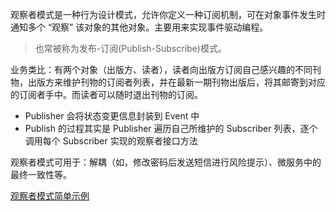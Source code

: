 
观察者模式是一种行为设计模式，允许你定义一种订阅机制，可在对象事件发生时通知多个 “观察” 该对象的其他对象。主要用来实现事件驱动编程。

> 也常被称为发布-订阅(Publish-Subscribe)模式。

业务类比：有两个对象（出版方、读者），读者向出版方订阅自己感兴趣的不同刊物，出版方来维护刊物的订阅者列表，并在最新一期刊物出版后，将其邮寄到对应的订阅者手中。而读者可以随时退出刊物的订阅。

- Publisher 会将状态变更信息封装到 Event 中 
- Publish 的过程其实是 Publisher 遍历自己所维护的 Subscriber 列表，逐个调用每个 Subscriber 实现的观察者接口方法

观察者模式可用于：解耦（如，修改密码后发送短信进行风险提示）、微服务中的最终一致性等。

[观察者模式简单示例](../examples/designPatterns/observer_test.go)


